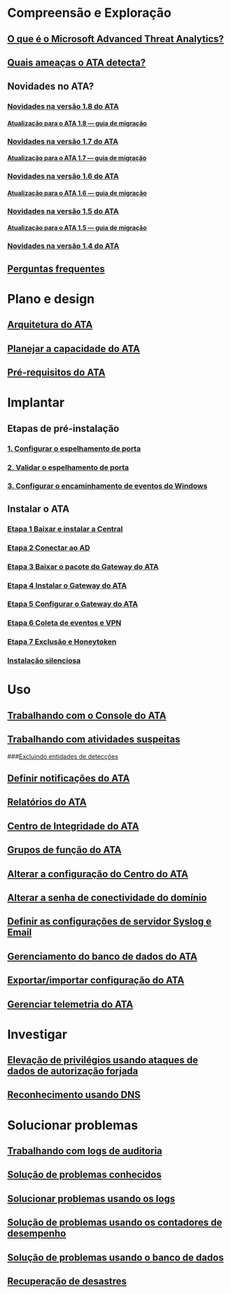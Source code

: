 # Compreensão e Exploração
## [O que é o Microsoft Advanced Threat Analytics?](what-is-ata.md)
## [Quais ameaças o ATA detecta?](ata-threats.md)
## Novidades no ATA?
### [Novidades na versão 1.8 do ATA](whats-new-version-1.8.md)
#### [Atualização para o ATA 1.8 — guia de migração](ata-update-1.8-migration-guide.md)
### [Novidades na versão 1.7 do ATA](whats-new-version-1.7.md)
#### [Atualização para o ATA 1.7 — guia de migração](ata-update-1.7-migration-guide.md)
### [Novidades na versão 1.6 do ATA](whats-new-version-1.6.md)
#### [Atualização para o ATA 1.6 — guia de migração](ata-update-1.6-migration-guide.md)
### [Novidades na versão 1.5 do ATA](whats-new-version-1.5.md)
#### [Atualização para o ATA 1.5 — guia de migração](ata-update-1.5-migration-guide.md)
### [Novidades na versão 1.4 do ATA](whats-new-version-1.4.md)
## [Perguntas frequentes](ata-technical-faq.md)
# Plano e design
## [Arquitetura do ATA](ata-architecture.md)
## [Planejar a capacidade do ATA](ata-capacity-planning.md)
## [Pré-requisitos do ATA](ata-prerequisites.md)
# Implantar
## Etapas de pré-instalação
### [1. Configurar o espelhamento de porta](configure-port-mirroring.md)
### [2. Validar o espelhamento de porta](validate-port-mirroring.md)
### [3. Configurar o encaminhamento de eventos do Windows](configure-event-collection.md)
## Instalar o ATA
### [Etapa 1 Baixar e instalar a Central](install-ata-step1.md)
### [Etapa 2 Conectar ao AD](install-ata-step2.md)
### [Etapa 3 Baixar o pacote do Gateway do ATA](install-ata-step3.md)
### [Etapa 4 Instalar o Gateway do ATA](install-ata-step4.md)
### [Etapa 5 Configurar o Gateway do ATA](install-ata-step5.md)
### [Etapa 6 Coleta de eventos e VPN](install-ata-step6.md)
### [Etapa 7 Exclusão e Honeytoken](install-ata-step7.md)
### [Instalação silenciosa](ata-silent-installation.md)
# Uso
## [Trabalhando com o Console do ATA](working-with-ata-console.md)
## [Trabalhando com atividades suspeitas](working-with-suspicious-activities.md)
###[Excluindo entidades de detecções](excluding-entities-from-detections.md)
## [Definir notificações do ATA](setting-ata-alerts.md)
## [Relatórios do ATA](reports.md)
## [Centro de Integridade do ATA](ata-health-center.md)
## [Grupos de função do ATA](ata-role-groups.md)
## [Alterar a configuração do Centro do ATA](modifying-ata-center-configuration.md)
## [Alterar a senha de conectividade do domínio](modifying-ata-config-dcpassword.md)
## [Definir as configurações de servidor Syslog e Email](setting-syslog-email-server-settings.md)
## [Gerenciamento do banco de dados do ATA](ata-database-management.md)
## [Exportar/importar configuração do ATA](ata-configuration-file.md)
## [Gerenciar telemetria do ATA](manage-telemetry-settings.md)
# Investigar
## [Elevação de privilégios usando ataques de dados de autorização forjada](use-case-forged-pac.md)
## [Reconhecimento usando DNS](use-case-dns.md)
# Solucionar problemas
## [Trabalhando com logs de auditoria](troubleshoot-audit.md)
## [Solução de problemas conhecidos](troubleshooting-ata-known-errors.md)
## [Solucionar problemas usando os logs](troubleshooting-ata-using-logs.md)
## [Solução de problemas usando os contadores de desempenho](troubleshooting-ata-using-perf-counters.md)
## [Solução de problemas usando o banco de dados](troubleshooting-ata-using-ata-database.md)
## [Recuperação de desastres](disaster-recovery.md)
